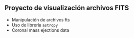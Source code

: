 ## Proyecto de visualización archivos FITS
- Manipulación de archivos fts
- Uso de librería `astropy`
- Coronal mass ejections data
